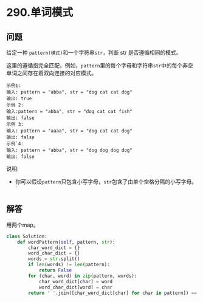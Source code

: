 # 290.单词模式

## 问题
给定一种 `pattern(模式)`和一个字符串`str`，判断 str 是否遵循相同的模式。

这里的遵循指完全匹配，例如，`pattern`里的每个字母和字符串`str`中的每个非空单词之间存在着双向连接的对应模式。

```
示例1:
输入: pattern = "abba", str = "dog cat cat dog"
输出: true
示例 2:
输入:pattern = "abba", str = "dog cat cat fish"
输出: false
示例 3:
输入: pattern = "aaaa", str = "dog cat cat dog"
输出: false 
示例`4:
输入: pattern = "abba", str = "dog dog dog dog"
输出: false
```

说明:
- 你可以假设`pattern`只包含小写字母，`str`包含了由单个空格分隔的小写字母。`


## 解答
用两个map。

```python
class Solution:
    def wordPattern(self, pattern, str):
        char_word_dict = {}
        word_char_dict = {}
        words = str.split()
        if len(words) != len(pattern):
            return False
        for (char, word) in zip(pattern, words):
            char_word_dict[char] = word
            word_char_dict[word] = char
        return ' '.join([char_word_dict[char] for char in pattern]) == str and ''.join([word_char_dict[word] for word in words]) == pattern
```
